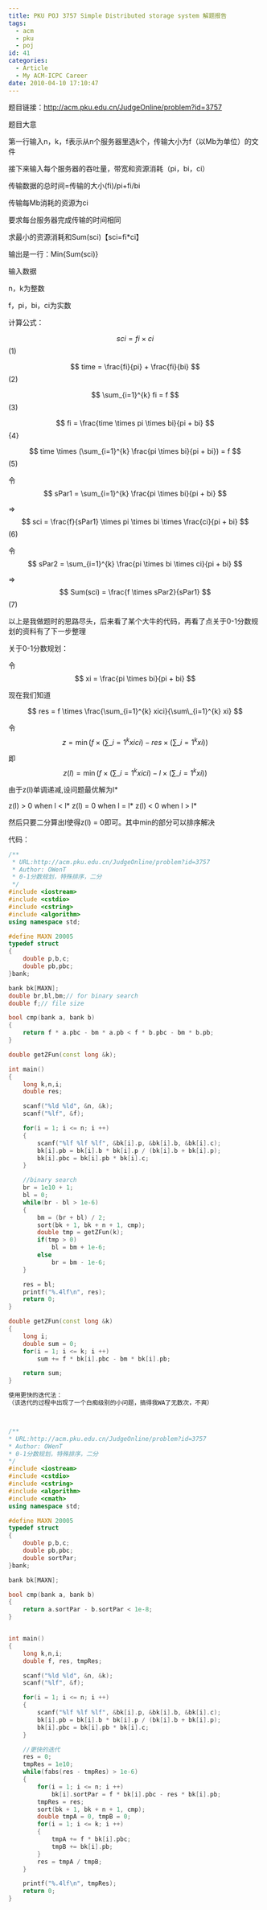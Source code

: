 ```yaml
---
title: PKU POJ 3757 Simple Distributed storage system 解题报告
tags:
  - acm
  - pku
  - poj
id: 41
categories:
  - Article
  - My ACM-ICPC Career
date: 2010-04-10 17:10:47
---
```



题目链接：http://acm.pku.edu.cn/JudgeOnline/problem?id=3757

题目大意

第一行输入n，k，f表示从n个服务器里选k个，传输大小为f（以Mb为单位）的文件

接下来输入每个服务器的吞吐量，带宽和资源消耗（pi，bi，ci）

传输数据的总时间=传输的大小(fi)/pi+fi/bi

传输每Mb消耗的资源为ci

要求每台服务器完成传输的时间相同

求最小的资源消耗和Sum(sci)【sci=fi*ci】

输出是一行：Min{Sum(sci)}

 
输入数据

n，k为整数

f，pi，bi，ci为实数
 
计算公式：

$$ sci = fi \times ci $$(1)
 
$$ time = \frac{fi}{pi} + \frac{fi}{bi} $$(2)
 
$$ \sum_{i=1}^{k} fi = f $$(3)
 
$$ fi = \frac{time \times pi \times bi}{pi + bi} $$ {4}
 
$$ time \times (\sum_{i=1}^{k} \frac{pi \times bi}{pi + bi}) = f $$(5)
 
令 $$ sPar1 = \sum_{i=1}^{k} \frac{pi \times bi}{pi + bi} $$
 
=>   $$ sci = \frac{f}{sPar1} \times pi \times bi \times \frac{ci}{pi + bi} $$(6)
 
令 $$ sPar2 = \sum_{i=1}^{k} \frac{pi \times bi \times ci}{pi + bi} $$
 
=> $$ Sum(sci) = \frac{f \times sPar2}{sPar1} $$(7)
 
以上是我做题时的思路尽头，后来看了某个大牛的代码，再看了点关于0-1分数规划的资料有了下一步整理
 
关于0-1分数规划：

令 $$ xi = \frac{pi \times bi}{pi + bi} $$

现在我们知道

$$ res = f \times \frac{\sum_{i=1}^{k} xici}{\sum\_{i=1}^{k} xi} $$ 

令 $$ z = \min (f \times (\sum\_{i=1}^{k} xici) - res \times (\sum\_{i=1}^{k} xi) ) $$

即 $$ z(l) = \min ( f \times (\sum\_{i=1}^{k} xici) - l \times (\sum\_{i=1}^{k} xi) ) $$

由于z(l)单调递减,设问题最优解为l*

z(l) > 0 when l < l*
z(l) = 0 when l = l*
z(l) < 0 when l > l*
 
然后只要二分算出l使得z(l) = 0即可。其中min的部分可以排序解决

代码：

```cpp
/**
 * URL:http://acm.pku.edu.cn/JudgeOnline/problem?id=3757
 * Author: OWenT
 * 0-1分数规划，特殊排序，二分
 */
#include <iostream>
#include <cstdio>
#include <cstring>
#include <algorithm>
using namespace std;

#define MAXN 20005
typedef struct
{
    double p,b,c;
    double pb,pbc;
}bank;

bank bk[MAXN];
double br,bl,bm;// for binary search
double f;// file size

bool cmp(bank a, bank b)
{
    return f * a.pbc - bm * a.pb < f * b.pbc - bm * b.pb;
}

double getZFun(const long &k);

int main()
{
    long k,n,i;
    double res;

    scanf("%ld %ld", &n, &k);
    scanf("%lf", &f);

    for(i = 1; i <= n; i ++)
    {
        scanf("%lf %lf %lf", &bk[i].p, &bk[i].b, &bk[i].c);
        bk[i].pb = bk[i].b * bk[i].p / (bk[i].b + bk[i].p);
        bk[i].pbc = bk[i].pb * bk[i].c;
    }

    //binary search
    br = 1e10 + 1;
    bl = 0;
    while(br - bl > 1e-6)
    {
        bm = (br + bl) / 2;
        sort(bk + 1, bk + n + 1, cmp);
        double tmp = getZFun(k);
        if(tmp > 0)
            bl = bm + 1e-6;
        else
            br = bm - 1e-6;
    }

    res = bl;
    printf("%.4lf\n", res);
    return 0;
}

double getZFun(const long &k)
{
    long i;
    double sum = 0;
    for(i = 1; i <= k; i ++)
        sum += f * bk[i].pbc - bm * bk[i].pb;

    return sum;
}

使用更快的迭代法：
（该迭代的过程中出现了一个白痴级别的小问题，搞得我WA了无数次，不爽）



/**
* URL:http://acm.pku.edu.cn/JudgeOnline/problem?id=3757
* Author: OWenT
* 0-1分数规划，特殊排序，二分
*/
#include <iostream>
#include <cstdio>
#include <cstring>
#include <algorithm>
#include <cmath>
using namespace std;

#define MAXN 20005
typedef struct
{
    double p,b,c;
    double pb,pbc;
    double sortPar;
}bank;

bank bk[MAXN];

bool cmp(bank a, bank b)
{
    return a.sortPar - b.sortPar < 1e-8;
}


int main()
{
    long k,n,i;
    double f, res, tmpRes;

    scanf("%ld %ld", &n, &k);
    scanf("%lf", &f);

    for(i = 1; i <= n; i ++)
    {
        scanf("%lf %lf %lf", &bk[i].p, &bk[i].b, &bk[i].c);
        bk[i].pb = bk[i].b * bk[i].p / (bk[i].b + bk[i].p);
        bk[i].pbc = bk[i].pb * bk[i].c;
    }

    //更快的迭代
    res = 0;
    tmpRes = 1e10;
    while(fabs(res - tmpRes) > 1e-6)
    {
        for(i = 1; i <= n; i ++)
            bk[i].sortPar = f * bk[i].pbc - res * bk[i].pb;
        tmpRes = res;
        sort(bk + 1, bk + n + 1, cmp);
        double tmpA = 0, tmpB = 0;
        for(i = 1; i <= k; i ++)
        {
            tmpA += f * bk[i].pbc;
            tmpB += bk[i].pb;
        }
        res = tmpA / tmpB;
    }

    printf("%.4lf\n", tmpRes);
    return 0;
}
```